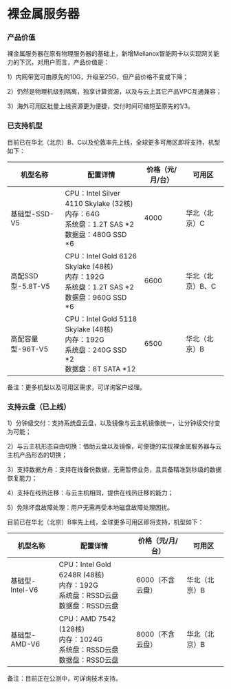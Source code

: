 # 裸金属服务器

### 产品价值

裸金属服务器在原有物理服务器的基础上，新增Mellanox智能网卡以实现网关能力的下沉，对用户而言，产品价值是：

1）内网带宽可由原先的10G，升级至25G，但产品价格不变或下降；

2）仍然是物理机级别隔离，独享计算资源，以及与云上其它产品VPC互通兼容；

3）海外可用区批量上线资源更为便捷，交付时间可缩短至原先的1/3。


### 已支持机型

目前已在华北（北京）B、C以及伦敦率先上线，全球更多可用区即将支持，机型如下：

| 机型名称        | 配置详情 | 价格（元/月/台） | 可用区 |
| ---------- | --- | ----- |----- |
| 基础型-SSD-V5   | CPU：Intel Silver 4110 Skylake (32核)<br>内存：64G<br>系统盘：1.2T SAS *2<br>数据盘：480G SSD *6| 4000 |华北（北京）C|
| 高配SSD型-5.8T-V5   | CPU：Intel Gold 6126 Skylake (48核)<br>内存：192G<br>系统盘：1.2T SAS *2<br>数据盘：960G SSD *6| 6600 |华北（北京）B、C|
| 高配容量型-96T-V5   | CPU：Intel Gold 5118 Skylake (48核)<br>内存：192G<br>系统盘：240G SSD *2<br>数据盘：8T SATA *12| 6500 |华北（北京）B|

备注：更多机型以及可用区需求，可详询客户经理。

### 支持云盘（已上线）

1）分钟级交付：支持系统盘云盘，以及镜像与云主机镜像统一，让分钟级交付变为可能；

2）与云主机形态自由切换：借助云盘以及镜像，可便捷的实现裸金属服务器与云主机产品形态的切换；

3）支持数据方舟：支持在线备份数据，无需暂停业务，且具备精准到秒级的数据恢复能力；

4）支持在线热迁移：与云主机相同，提供在线热迁移的能力；

5）免除坏盘故障处理：用户无需再受本地磁盘故障处理困扰。

目前已在华北（北京）B率先上线，全球更多可用区即将支持，机型如下：

| 机型名称        | 配置详情 | 价格（元/月/台） | 可用区 |
| ---------- | --- | ----- |----- |
| 基础型-Intel-V6   | CPU：Intel Gold 6248R (48核)<br>内存：192G<br>系统盘：RSSD云盘<br>数据盘：RSSD云盘|  6000（不含云盘） |华北（北京）B|
| 基础型-AMD-V6   | CPU：AMD 7542 (128核)<br>内存：1024G<br>系统盘：RSSD云盘<br>数据盘：RSSD云盘|  8000（不含云盘） |华北（北京）B|

备注：目前正在公测中，可详询技术支持。






